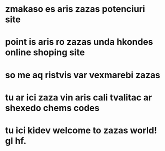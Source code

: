 # zmakaso es aris zazas potenciuri site
# point is aris ro zazas unda hkondes online shoping site 
# so me aq ristvis var vexmarebi zazas 
# tu ar ici zaza vin aris cali tvalitac ar shexedo chems codes
# tu ici kidev welcome to zazas world! gl hf.
